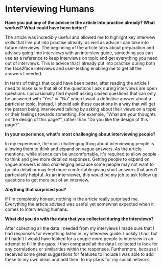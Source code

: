 # Interviewing Humans #

**Have you put any of the advice in the article into practice already? What worked? What could have been better?**

The article was incredibly useful and allowed me to highlight key interview skills that I've put into practise already, as well as advice I can take into future interviews. The beginning of the article talks about preparation and advises going into interviews with an interview guide, something you can use as a reference to keep interviews on topic and get everything you need out of interviews. This is advice that I already put into practise during both the face2face interviews and user-testing enabling me to get all the answers I needed.

In terms of things that could have been better, after reading the article I need to make sure that all of the questions I ask during interviews are open questions. I occasionally find myself asking closed questions that can only be answered with "Yes" or "No" when I want a definitive answer about a particular topic. Instead, I should ask these questions in a way that will get the person being interviewed talking by asking about their views on a topic or their feelings towards something. For example, "What are your thoughts on the design of this page?", rather than "Do you like the design of this page?".

**In your experience, what's most challenging about interviewing people?**

In my experience, the most challenging thing about interviewing people is allowing them to think and expand on vague answers. As the article mentions, while silence can be uncomfortable, it's required to allow people to think and give more detailed responses. Getting people to expand on vague answers is also challenging because some people may not want to go into detail or may feel more comfortable giving short answers that aren't particularly helpful. As an interviewer, this would be my job to ask follow up questions to get more out of an interview.

**Anything that surprised you?**

If I'm completely honest, nothing in the article really surprised me. Everything the article advised was useful yet somewhat expected when it comes to interviewing humans.

**What did you do with the data that you collected during the interviews?**

After collecting all the data I needed from my interviews I made sure that I had responses for everything listed in my interview guide. Luckily I had, but if I hadn't I would have looked for a couple more people to interview in an attempt to fill in the gaps. I then compared all the data I collected to look for any correlations or similarities within the responses. Furthermore, because I received some great suggestions for features to include I was able to add these to my own ideas and add them to my plans for my social network.